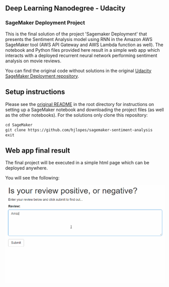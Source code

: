 ## Deep Learning Nanodegree - Udacity
### SageMaker Deployment Project


This is the final solution of the project 'Sagemaker Deployment' that presents the Sentiment Analysis model using RNN in the Amazon AWS SageMaker tool (AWS API Gateway and AWS Lambda function as well). The notebook and Python files provided here result in a simple web app which interacts with a deployed recurrent neural network performing sentiment analysis on movie reviews.  

You can find the original code without solutions in the original [Udacity SageMaker Deployment repository](https://github.com/udacity/sagemaker-deployment).

## Setup instructions
Please see the [original README](https://github.com/udacity/sagemaker-deployment/tree/master/README.md) in the root directory for instructions on setting up a SageMaker notebook and downloading the project files (as well as the other notebooks). For the solutions only clone this repository:

```
cd SageMaker
git clone https://github.com/hjlopes/sagemaker-sentiment-analysis
exit
```

## Web app final result

The final project will be executed in a simple html page which can be deployed anywhere. 

You will see the following:

![Web app example](./webapp.gif) 

